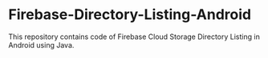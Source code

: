 # Firebase-Directory-Listing-Android
This repository contains code of Firebase Cloud Storage Directory Listing in Android using Java.
